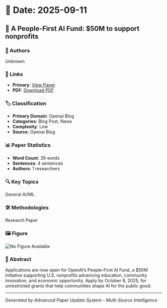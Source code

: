 # 📅 Date: 2025-09-11

## 📄 A People-First AI Fund: $50M to support nonprofits

### 👥 Authors
Unknown

### 🔗 Links
- **Primary**: [View Paper](https://openai.com/index/people-first-ai-fund)
- **PDF**: [Download PDF](https://arxiv.org/pdf/.pdf) 



### 🏷️ Classification
- **Primary Domain**: Openai Blog
- **Categories**: Blog Post, News
- **Complexity**: Low
- **Source**: Openai Blog

### 📊 Paper Statistics
- **Word Count**: 39 words
- **Sentences**: 4 sentences
- **Authors**: 1 researchers

### 🔍 Key Topics
General AI/ML

### 🛠️ Methodologies
Research Paper

### 🖼️ Figure
![No Figure Available](https://img.shields.io/badge/Figure-Not_Available-lightgrey?style=for-the-badge)

### 📝 Abstract
Applications are now open for OpenAI’s People-First AI Fund, a $50M initiative supporting U.S. nonprofits advancing education, community innovation, and economic opportunity. Apply by October 8, 2025, for unrestricted grants that help communities shape AI for the public good.

---
*Generated by Advanced Paper Update System - Multi-Source Intelligence*
